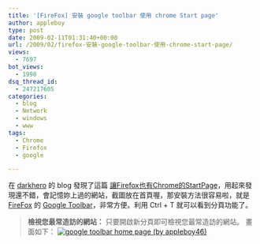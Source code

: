 ```yaml
---
title: '[FireFox] 安裝 google toolbar 使用 chrome Start page'
author: appleboy
type: post
date: 2009-02-11T01:31:40+00:00
url: /2009/02/firefox-安裝-google-toolbar-使用-chrome-start-page/
views:
  - 7697
bot_views:
  - 1998
dsq_thread_id:
  - 247217605
categories:
  - blog
  - Network
  - windows
  - www
tags:
  - Chrome
  - Firefox
  - google

---
```

在 [darkhero][1] 的 blog 發現了這篇 [讓Firefox也有Chrome的StartPage][2]，用起來發現還不錯，會記憶妳上過的網站，截圖放在首頁喔，那安裝方法很容易啦，就是 [FireFox][3] 的 [Google Toolbar][4]，非常方便。利用 Ctrl + T 就可以看到分頁功能了。 

> **檢視您最常造訪的網站：** 只要開啟新分頁即可檢視您最常造訪的網站。 畫面如下： [<img title="google toolbar home page (by appleboy46)" src="https://i1.wp.com/farm4.static.flickr.com/3377/3270934280_fc4006431f.jpg?resize=500%2C299&#038;ssl=1" alt="google toolbar home page (by appleboy46)" data-recalc-dims="1" />][5]

 [1]: http://blog.darkhero.net
 [2]: http://blog.darkhero.net/?p=333
 [3]: http://www.moztw.org/
 [4]: http://www.google.com/tools/firefox/toolbar/FT5/intl/zh-TW/index.html
 [5]: https://www.flickr.com/photos/appleboy/3270934280/ "google toolbar home page (by appleboy46)"